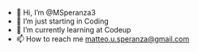 - 👋 Hi, I’m @MSperanza3
- 👀 I’m just starting in Coding
- 🌱 I’m currently learning at Codeup
- 📫 How to reach me matteo.u.speranza@gmail.com

<!---
MSperanza3/MSperanza3 is a ✨ special ✨ repository because its `README.md` (this file) appears on your GitHub profile.
You can click the Preview link to take a look at your changes.
--->
